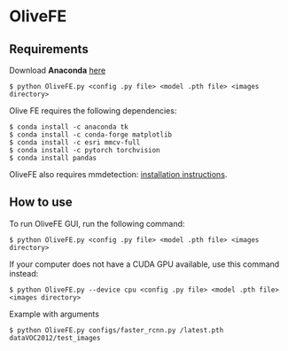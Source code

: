 # OliveFE


## Requirements
Download **Anaconda** [here](https://www.anaconda.com/)

```
$ python OliveFE.py <config .py file> <model .pth file> <images directory>
```
Olive FE requires the following dependencies:
```
$ conda install -c anaconda tk 
$ conda install -c conda-forge matplotlib 
$ conda install -c esri mmcv-full 
$ conda install -c pytorch torchvision 
$ conda install pandas
```
OliveFE also requires mmdetection: [installation instructions](https://github.com/open-mmlab/mmdetection/blob/master/docs/en/get_started.md/#Installation).

## How to use


To run OliveFE GUI, run the following command: 
```
$ python OliveFE.py <config .py file> <model .pth file> <images directory>
```
If your computer does not have a CUDA GPU available, use this command instead:
```
$ python OliveFE.py --device cpu <config .py file> <model .pth file> <images directory>
```

Example with arguments
```
$ python OliveFE.py configs/faster_rcnn.py /latest.pth dataVOC2012/test_images
```
